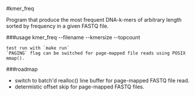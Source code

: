 #kmer_freq

Program that produce the most frequent DNA-k-mers of arbitrary length sorted by frequency in a given FASTQ file.

###usage
    kmer_freq --filename <path> --kmersize <size> --topcount <count>
    
    test run with `make run`
    `PAGING` flag can be switched for page-mapped file reads using POSIX mmap().


###roadmap
- switch to batch'd realloc() line buffer for page-mapped FASTQ file read.
- determistic offset skip for page-mapped FASTQ files.

